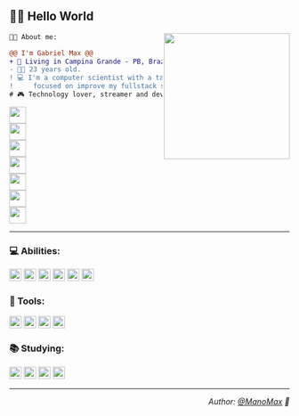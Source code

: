 <h2>👋🏾 Hello World</h2>

<img align="right" height="226" src="https://i.imgur.com/kPL8l84.gif"/>

```diff
👋🏾 About me:

@@ I'm Gabriel Max @@
+ 📌 Living in Campina Grande - PB, Brazil 🇧🇷.
- 👦🏽 23 years old.
! 💻 I'm a computer scientist with a taste for new challenges and
!     focused on improve my fullstack skills.
# 🎮 Technology lover, streamer and developer of a gamer community.
```

<code><a href="https://www.instagram.com/gabrielmax.vm/" target="_blank"><img height="30" src="https://i.imgur.com/r8Kc9zz.png"></a> 
  <a href="https://twitter.com/maninho_max" target="_blank"><img height="30" src="https://i.imgur.com/nw4aHCI.png"></a>
  <a href="https://www.facebook.com/gabrielmax.vm/" target="_blank"><img height="30" src="https://imgur.com/O47A9i6.png"></a>
  <a href="https://www.linkedin.com/in/manomax/" target="_blank"><img height="30" src="https://i.imgur.com/tEV2Jk7.png"></a>
  <a href="https://www.youtube.com/manomax" target="_blank"><img height="30" src="https://imgur.com/xdzSpHg.png"></a>
  <a href="https://www.twitch.tv/maninhomax" target="_blank"><img height="30" src="https://i.imgur.com/vTn1mq6.png"></a>
  <a href="https://discord.gg/ASwuvJr" target="_blank"><img height="30" src="https://i.imgur.com/a5dSRnN.png"></a>
</code>

---

<div>
  <h3>💻 Abilities:</h3>
  <div>
    <img height="22" src="https://img.shields.io/badge/-Python-yellow?logo=python&logoColor=white&style=flat-square"/>
    <img height="22" src="https://img.shields.io/badge/-Java-brown?logo=java&logoColor=white&style=flat-square"/>
    <img height="22" src="https://img.shields.io/badge/-Spring-6DB33F?logo=spring&logoColor=white&style=flat-square"/>
    <img height="22" src="https://img.shields.io/badge/-JavaScript-orange?logo=javascript&logoColor=white&style=flat-square"/>
    <img height="22" src="https://img.shields.io/badge/-PL%20/SQL-purple?logo=mysql&logoColor=white&style=flat-square"/>
    <img height="22" src="https://img.shields.io/badge/MongoDB-4EA94B?logo=mongodb&logoColor=white&style=flat-square"/>
  </div>

  <h3>🔨 Tools:</h3>
  <div>
    <img height="22" src="https://img.shields.io/badge/-GitHub-100000?logo=github&logoColor=white&style=flat-square"/>
    <img height="22" src="https://img.shields.io/badge/-VSCode-0078D4?logo=visual%20studio%20code&logoColor=white&style=flat-square"/>
    <img height="22" src="https://img.shields.io/badge/-Eclipse-2C2255?logo=eclipse&logoColor=white&style=flat-square"/>
    <img height="22" src="https://img.shields.io/badge/-Insomnia-5849be?logo=Insomnia&logoColor=white&style=flat-square"/>
  </div>

  <h3>📚 Studying:</h3>
  <div>
    <img height="22" src="https://img.shields.io/badge/-ReactJS-61DAFB?logo=react&logoColor=white&style=flat-square"/>
    <img height="22" src="https://img.shields.io/badge/-Angular-DD0031?logo=angular&logoColor=white&style=flat-square"/>
    <img height="22" src="https://img.shields.io/badge/-HTML-239120?logo=html5&logoColor=white&style=flat-square"/>
    <img height="22" src="https://img.shields.io/badge/-CSS3-1572B6?logo=css3&logoColor=white&style=flat-square"/>
  </div>
</div>

 ---

<div align="right">
  <p><i>
    Author: <a href="https://github.com/ManoMax">@ManoMax</a> 💜
  </i></p>
</div>

<!-- ![ManoMax GitHub stats](https://github-readme-stats.vercel.app/api?username=ManoMax&show_icons=true&theme=tokyonight) -->
<!-- <a href="https://linktr.ee/MelhorDeTres" target="_blank"><img height="30" src="https://imgur.com/OHjHoyn.png"></a> -->

<!--
**ManoMax/ManoMax** is a ✨ _special_ ✨ repository because its `README.md` (this file) appears on your GitHub profile.

Here are some ideas to get you started:

- 🔭 I’m currently working on ...
- 🌱 I’m currently learning ...
- 👯 I’m looking to collaborate on ...
- 🤔 I’m looking for help with ...
- 💬 Ask me about ...
- 📫 How to reach me: ...
- 😄 Pronouns: ...
- ⚡ Fun fact: ...

-->
